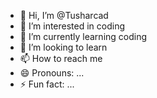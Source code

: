 - 👋 Hi, I’m @Tusharcad
- 👀 I’m interested in coding
- 🌱 I’m currently learning coding
- 💞️ I’m looking to learn
- 📫 How to reach me 
- 😄 Pronouns: ...
- ⚡ Fun fact: ...

<!---
Tusharcad/Tusharcad is a ✨ special ✨ repository because its `README.md` (this file) appears on your GitHub profile.
You can click the Preview link to take a look at your changes.
--->
